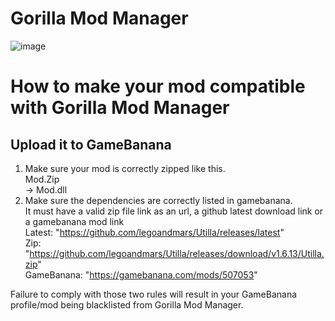 # Gorilla Mod Manager

![image](https://github.com/pl2w/GorillaModManager/assets/137610832/91871e46-49da-4380-8050-49725d8e498c)

# How to make your mod compatible with Gorilla Mod Manager 
## Upload it to GameBanana
1. Make sure your mod is correctly zipped like this. \
   Mod.Zip \
     -> Mod.dll
2. Make sure the dependencies are correctly listed in gamebanana. \
   It must have a valid zip file link as an url, a github latest download link or a gamebanana mod link \
     Latest: "https://github.com/legoandmars/Utilla/releases/latest" \
     Zip: "https://github.com/legoandmars/Utilla/releases/download/v1.6.13/Utilla.zip" \
     GameBanana: "https://gamebanana.com/mods/507053"
   
Failure to comply with those two rules will result in your GameBanana profile/mod being blacklisted from Gorilla Mod Manager.
